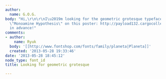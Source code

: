 ```yaml
---
author:
  name: G.O.G.
body: "Hi,\r\n\r\nI\u2019m looking for the geometric grotesque typeface that says
  \"Monoamine Hypothesis\" on this poster: http://payload132.cargocollective.com/1/4/137727/4945953/Neuro-F1.jpg\r\n\r\nThanks
  in advance!"
comments:
- author:
    name: Ryuk
  body: '[[http://www.fontshop.com/fonts/family/planeta|Planeta]]'
  created: '2013-05-28 19:33:46'
date: '2013-05-28 18:45:12'
node_type: font_id
title: Looking for geometric grotesque

---
```

